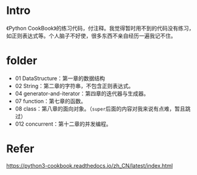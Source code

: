 # Intro

《Python CookBook》的练习代码，付注释。我觉得暂时用不到的代码没有练习，如正则表达式等。个人脑子不好使，很多东西不亲自经历一遍我记不住。

# folder

- 01 DataStructure：第一章的数据结构
- 02 String：第二章的字符串，不包含正则表达式。
- 04 generator-and-iterator：第四章的迭代器与生成器。
- 07 function：第七章的函数。
- 08 class：第八章的面向对象。（`super`后面的内容对我来说有点难，暂且跳过）
- 012 concurrent：第十二章的并发编程。

# Refer

https://python3-cookbook.readthedocs.io/zh_CN/latest/index.html
